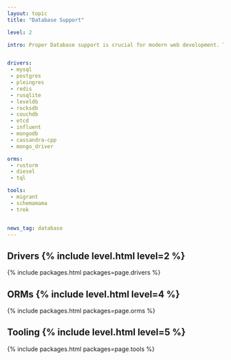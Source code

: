 ```yaml
---
layout: topic
title: "Database Support"

level: 2

intro: Proper Database support is crucial for modern web development. This page gives an overview of the various drivers, ORMs, integrations and tools.


drivers:
 - mysql
 - postgres
 - pleingres
 - redis
 - rusqlite
 - leveldb
 - rocksdb
 - couchdb
 - etcd
 - influent
 - mongodb
 - cassandra-cpp
 - mongo_driver

orms:
 - rustorm
 - diesel
 - tql

tools:
 - migrant
 - schemamama
 - trek


news_tag: database
---
```


<h2 id="drivers">Drivers  {% include level.html level=2 %}</h2>

{% include packages.html packages=page.drivers %}

<h2 id="orms">ORMs  {% include level.html level=4 %}</h2>

{% include packages.html packages=page.orms %}

<h2 id="tooling">Tooling  {% include level.html level=5 %}</h2>

{% include packages.html packages=page.tools %}
